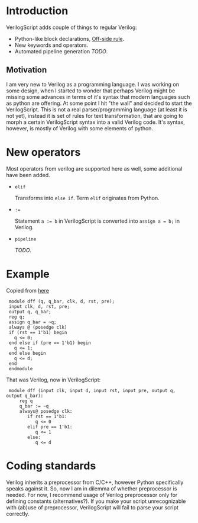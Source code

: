 Introduction
============

VerilogScript adds couple of things to regular Verilog:

 * Python-like block declarations, [Off-side rule](http://en.wikipedia.org/wiki/Off-side_rule).
 * New keywords and operators.
 * Automated pipeline generation *TODO*.

Motivation
----------

I am very new to Verilog as a programming language. I was working on some design, when I started to wonder that perhaps Verilog might be missing some advances in terms of it's syntax that modern languages such as python are offering. At some point I hit "the wall" and decided to start the VerilogScript. This is not a real parser/programming language (at least it is not yet), instead it is set of rules for text transformation, that are going to morph a certain VerilogScript syntax into a valid Verilog code. It's syntax, however, is mostly of Verilog with some elements of python.

New operators
=============

Most operators from verilog are supported here as well, some additional have been added.

 * `elif`

   Transforms into `else if`. Term `elif` originates from Python.

 * `:=`

   Statement `a := b` in VerilogScript is converted into `assign a = b;` in Verilog.

 * `pipeline`

   *TODO*.

Example
=======
Copied from [here](http://www.asic-world.com/verilog/syntax2.html)

     module dff (q, q_bar, clk, d, rst, pre);
     input clk, d, rst, pre;
     output q, q_bar;
     reg q;
     assign q_bar = ~q;
     always @ (posedge clk)
     if (rst == 1'b1) begin
       q <= 0;
     end else if (pre == 1'b1) begin
       q <= 1;
     end else begin
       q <= d;
     end
     endmodule

That was Verilog, now in VerilogScript:

     module dff (input clk, input d, input rst, input pre, output q, output q_bar):
         reg q
         q_bar := ~q
         always@ posedge clk:
            if rst == 1'b1:
               q <= 0
            elif pre == 1'b1:
               q <= 1
            else:
               q <= d

Coding standards
================

Verilog inherits a preprocessor from C/C++, however Python specifically speaks against it. So, now I am in dilemma of whether preprocessor is needed. For now, I recommend usage of Verilog preprocessor only for defining constants (alternatives?). If you make your script unrecognizable with (ab)use of preprocessor, VerilogScript will fail to parse your script correctly.

